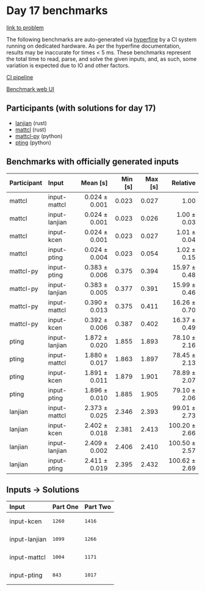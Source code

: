 # Day 17 benchmarks

[link to problem](https://adventofcode.com/2023/day/17)

The following benchmarks are auto-generated via
[hyperfine](https://github.com/sharkdp/hyperfine) by a CI system running on
dedicated hardware. As per the hyperfine documentation, results may be
inaccurate for times < 5 ms. These benchmarks represent the total time to read,
parse, and solve the given inputs, and, as such, some variation is expected due
to IO and other factors.

[CI pipeline](http://ci.papercode.net:8080/teams/main/pipelines/aoc2023)

[Benchmark web UI](https://aoc.ancalagon.black)


## Participants (with solutions for day 17)

- [lanjian](https://github.com/lanjian/aoc-2023) (rust)
- [mattcl](https://github.com/mattcl/aoc2023) (rust)
- [mattcl-py](https://github.com/mattcl/aoc2023-py) (python)
- [pting](https://github.com/pting/aoc2023) (python)


## Benchmarks with officially generated inputs

| Participant | Input | Mean [s] | Min [s] | Max [s] | Relative |
|:---|:---|---:|---:|---:|---:|
| mattcl | input-mattcl | 0.024 ± 0.001 | 0.023 | 0.027 | 1.00 |
| mattcl | input-lanjian | 0.024 ± 0.001 | 0.023 | 0.026 | 1.00 ± 0.03 |
| mattcl | input-kcen | 0.024 ± 0.001 | 0.023 | 0.027 | 1.01 ± 0.04 |
| mattcl | input-pting | 0.024 ± 0.004 | 0.023 | 0.054 | 1.02 ± 0.15 |
| mattcl-py | input-pting | 0.383 ± 0.006 | 0.375 | 0.394 | 15.97 ± 0.48 |
| mattcl-py | input-lanjian | 0.383 ± 0.005 | 0.377 | 0.391 | 15.99 ± 0.46 |
| mattcl-py | input-mattcl | 0.390 ± 0.013 | 0.375 | 0.411 | 16.26 ± 0.70 |
| mattcl-py | input-kcen | 0.392 ± 0.006 | 0.387 | 0.402 | 16.37 ± 0.49 |
| pting | input-lanjian | 1.872 ± 0.020 | 1.855 | 1.893 | 78.10 ± 2.16 |
| pting | input-mattcl | 1.880 ± 0.017 | 1.863 | 1.897 | 78.45 ± 2.13 |
| pting | input-kcen | 1.891 ± 0.011 | 1.879 | 1.901 | 78.89 ± 2.07 |
| pting | input-pting | 1.896 ± 0.010 | 1.885 | 1.905 | 79.10 ± 2.06 |
| lanjian | input-mattcl | 2.373 ± 0.025 | 2.346 | 2.393 | 99.01 ± 2.73 |
| lanjian | input-kcen | 2.402 ± 0.018 | 2.381 | 2.413 | 100.20 ± 2.66 |
| lanjian | input-lanjian | 2.409 ± 0.002 | 2.406 | 2.410 | 100.50 ± 2.57 |
| lanjian | input-pting | 2.411 ± 0.019 | 2.395 | 2.432 | 100.62 ± 2.69 |


## Inputs -> Solutions

| Input | Part One | Part Two |
|:---|:---|:---|
|input-kcen|<pre>1260</pre>|<pre>1416</pre>|
|input-lanjian|<pre>1099</pre>|<pre>1266</pre>|
|input-mattcl|<pre>1004</pre>|<pre>1171</pre>|
|input-pting|<pre>843</pre>|<pre>1017</pre>|